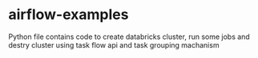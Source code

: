 # airflow-examples

Python file contains code to create databricks cluster, run some jobs and destry cluster using task flow api and task grouping machanism

